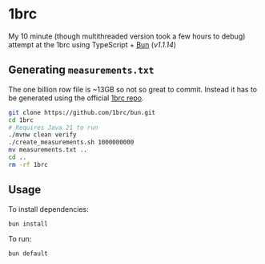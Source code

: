 # 1brc

My 10 minute (though multithreaded version took a few hours to debug) attempt at the 1brc using TypeScript + [Bun](https://bun.sh) (_v1.1.14_)

## Generating `measurements.txt`

The one billion row file is ~13GB so not so great to commit. Instead it has to be generated using the official [1brc repo](https://github.com/1brc/bun).

```sh
git clone https://github.com/1brc/bun.git
cd 1brc
# Requires Java 21 to run
./mvnw clean verify
./create_measurements.sh 1000000000
mv measurements.txt ..
cd ..
rm -rf 1brc
```

## Usage

To install dependencies:

```bash
bun install
```

To run:

```bash
bun default
```
